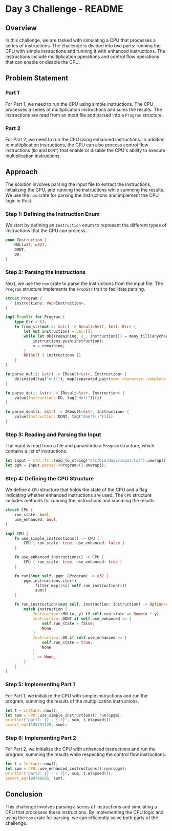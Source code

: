 # Day 3 Challenge - README

## Overview

In this challenge, we are tasked with simulating a CPU that processes a series of instructions. The challenge is divided into two parts: running the CPU with simple instructions and running it with enhanced instructions. The instructions include multiplication operations and control flow operations that can enable or disable the CPU.

## Problem Statement

### Part 1

For Part 1, we need to run the CPU using simple instructions. The CPU processes a series of multiplication instructions and sums the results. The instructions are read from an input file and parsed into a `Program` structure.

### Part 2

For Part 2, we need to run the CPU using enhanced instructions. In addition to multiplication instructions, the CPU can also process control flow instructions (`DO` and `DONT`) that enable or disable the CPU's ability to execute multiplication instructions.

## Approach

The solution involves parsing the input file to extract the instructions, initializing the CPU, and running the instructions while summing the results. We use the `nom` crate for parsing the instructions and implement the CPU logic in Rust.

### Step 1: Defining the Instruction Enum

We start by defining an `Instruction` enum to represent the different types of instructions that the CPU can process.

```rust
enum Instruction {
    MUL(u32, u32),
    DONT,
    DO,
}
```

### Step 2: Parsing the Instructions

Next, we use the `nom` crate to parse the instructions from the input file. The `Program` structure implements the `FromStr` trait to facilitate parsing.

```rust
struct Program {
    instructions: Vec<Instruction>,
}

impl FromStr for Program {
    type Err = ();
    fn from_str(mut s: &str) -> Result<Self, Self::Err> {
        let mut instructions = vec![];
        while let Ok((remaining, (_, instruction))) = many_till(anychar, alt((parse_mul, parse_do, parse_dont)))(s) {
            instructions.push(instruction);
            s = remaining;
        }
        Ok(Self { instructions })
    }
}

fn parse_mul(i: &str) -> IResult<&str, Instruction> {
    delimited(tag("mul("), map(separated_pair(nom::character::complete::u32, char(','), nom::character::complete::u32), |(x, y)| Instruction::MUL(x, y)), tag(")"))(i)
}

fn parse_do(i: &str) -> IResult<&str, Instruction> {
    value(Instruction::DO, tag("do()"))(i)
}

fn parse_dont(i: &str) -> IResult<&str, Instruction> {
    value(Instruction::DONT, tag("don't()"))(i)
}
```

### Step 3: Reading and Parsing the Input

The input is read from a file and parsed into a `Program` structure, which contains a list of instructions.

```rust
let input = std::fs::read_to_string("src/bin/day3/input.txt").unwrap();
let pgm = input.parse::<Program>().unwrap();
```

### Step 4: Defining the CPU Structure

We define a `CPU` structure that holds the state of the CPU and a flag indicating whether enhanced instructions are used. The `CPU` structure includes methods for running the instructions and summing the results.

```rust
struct CPU {
    run_state: bool,
    use_enhanced: bool,
}

impl CPU {
    fn use_simple_instructions() -> CPU {
        CPU { run_state: true, use_enhanced: false }
    }

    fn use_enhanced_instructions() -> CPU {
        CPU { run_state: true, use_enhanced: true }
    }

    fn run(&mut self, pgm: &Program) -> u32 {
        pgm.instructions.iter()
            .filter_map(|&i| self.run_instruction(i))
            .sum()
    }

    fn run_instruction(&mut self, instruction: Instruction) -> Option<u32> {
        match instruction {
            Instruction::MUL(x, y) if self.run_state => Some(x * y),
            Instruction::DONT if self.use_enhanced => {
                self.run_state = false;
                None
            }
            Instruction::DO if self.use_enhanced => {
                self.run_state = true;
                None
            }
            _ => None,
        }
    }
}
```

### Step 5: Implementing Part 1

For Part 1, we initialize the CPU with simple instructions and run the program, summing the results of the multiplication instructions.

```rust
let t = Instant::now();
let sum = CPU::use_simple_instructions().run(&pgm);
println!("part1: {} - {:?}", sum, t.elapsed());
assert_eq!(185797128, sum);
```

### Step 6: Implementing Part 2

For Part 2, we initialize the CPU with enhanced instructions and run the program, summing the results while respecting the control flow instructions.

```rust
let t = Instant::now();
let sum = CPU::use_enhanced_instructions().run(&pgm);
println!("part2: {} - {:?}", sum, t.elapsed());
assert_eq!(89798695, sum);
```

## Conclusion

This challenge involves parsing a series of instructions and simulating a CPU that processes these instructions. By implementing the CPU logic and using the `nom` crate for parsing, we can efficiently solve both parts of the challenge.

